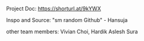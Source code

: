 Project Doc: https://shorturl.at/9kYWX

Inspo and Source: "sm random Github" - Hansuja

other team members: Vivian Choi, Hardik Aslesh Sura
